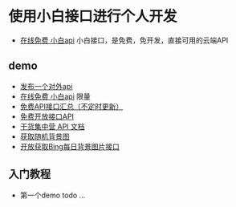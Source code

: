 # 使用小白接口进行个人开发
* [在线免费 小白api](https://www.yesapi.cn/docs/#/v2.0/README) 小白接口，是免费，免开发，直接可用的云端API

## demo
* [发布一个对外api](http://api.wangshuwen.com/doc)
* [在线免费 小白api](https://www.yesapi.cn/docs/#/v2.0/README) 限量
* [免费API接口汇总（不定时更新）](https://segmentfault.com/a/1190000017047048?utm_source=tag-newest)
* [免费开放接口API](https://blog.csdn.net/c__chao/article/details/78573737)
* [干货集中营 API 文档](http://gank.io/api)
* [获取随机背景图](https://www.cnblogs.com/zhibu/p/7158807.html)
* [开放获取Bing每日背景图片接口](https://blog.saintic.com/blog/240.html)

## 入门教程
* 第一个demo todo ...
